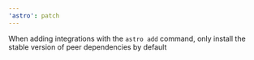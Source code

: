 ```yaml
---
'astro': patch
---
```


When adding integrations with the `astro add` command, only install the stable version of peer dependencies by default
